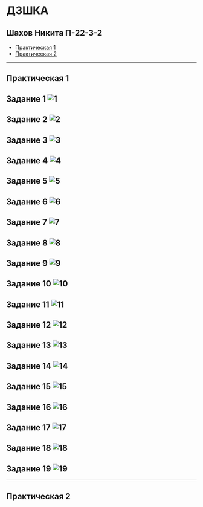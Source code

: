 # ДЗШКА
## Шахов Никита П-22-3-2
* [Практическая 1](#практическая-1)
* [Практическая 2](#практическая-2)

--------------------------------------

## Практическая 1 

## Задание 1 ![1](https://github.com/user-attachments/assets/fc9fb406-3cc6-432b-924b-25933c173d29)

## Задание 2 ![2](https://github.com/user-attachments/assets/cb333cc4-7c93-44d7-84f6-82dd40b2a915)

## Задание 3 ![3](https://github.com/user-attachments/assets/bba576a4-44b8-48f9-8f1e-7cbaa57fffc6)

## Задание 4 ![4](https://github.com/user-attachments/assets/bdb85f38-d930-4a3e-a385-c03bfd4b9d2c)

## Задание 5 ![5](https://github.com/user-attachments/assets/0f018046-3717-4e7d-b699-f11cf6a5f2bc)

## Задание 6 ![6](https://github.com/user-attachments/assets/de5fcfc6-63f4-4197-b01c-17323ad7067b)

## Задание 7 ![7](https://github.com/user-attachments/assets/fc9fb406-3cc6-432b-924b-25933c173d29)

## Задание 8 ![8](https://github.com/user-attachments/assets/938e5511-844b-4888-b097-00342ca85e88)

## Задание 9 ![9](https://github.com/user-attachments/assets/e4912703-b233-4469-855b-a22578e3da03)

## Задание 10 ![10](https://github.com/user-attachments/assets/b18acee0-db6e-4bcd-b428-76f3f3a071a4)

## Задание 11 ![11](https://github.com/user-attachments/assets/4d84a753-d5af-4b6c-a905-00e2fade23db)

## Задание 12 ![12](https://github.com/user-attachments/assets/6fcef4b1-fe64-439d-a8e4-8aee02c926bc)

## Задание 13 ![13](https://github.com/user-attachments/assets/da0f8b58-b2f5-4ce8-b7c4-14fef206b9ef)

## Задание 14 ![14](https://github.com/user-attachments/assets/08d4e33d-b53d-4e8d-b228-c9a52af78a65)

## Задание 15 ![15](https://github.com/user-attachments/assets/1130ce10-4821-4574-a7e2-66efea8144dd)

## Задание 16 ![16](https://github.com/user-attachments/assets/e54680a6-8ef1-423e-a068-ef8663fb5442)

## Задание 17 ![17](https://github.com/user-attachments/assets/8fb500a3-01de-4d3c-a65c-8401d15cfd74)

## Задание 18 ![18](https://github.com/user-attachments/assets/619afdb6-43be-4c4e-998c-d3931c3d7cae)

## Задание 19 ![19](https://github.com/user-attachments/assets/51ba8fb8-ff89-4dad-8f5b-b282f7ab171c)

-------------------------------------------------------------------------

## Практическая 2 
